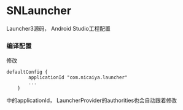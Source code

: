 # SNLauncher
Launcher3源码， Android Studio工程配置

### 编译配置

修改
```
defaultConfig {
        applicationId "com.nicaiya.launcher"
        ...
    }
```
中的applicationId， LauncherProvider的authorities也会自动跟着修改

